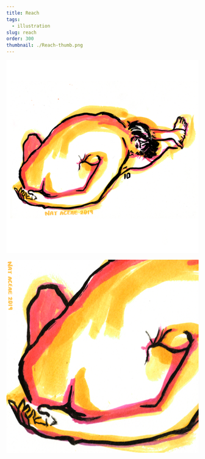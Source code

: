 ```yaml
---
title: Reach
tags:
  - illustration
slug: reach
order: 300
thumbnail: ./Reach-thumb.png
---
```

![](Reach1.png)

![](Reach2.png)


